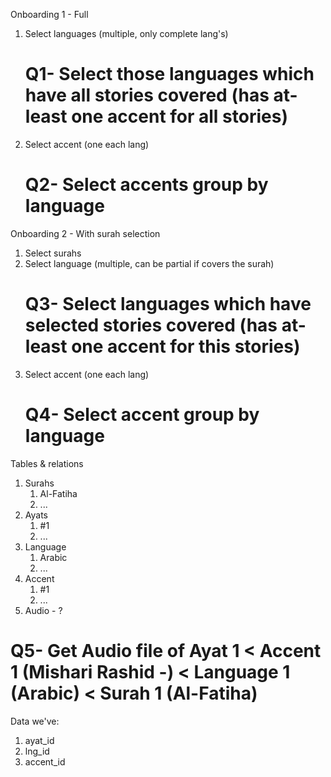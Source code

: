 Onboarding 1 - Full
1. Select languages (multiple, only complete lang's)
   # Q1- Select those languages which have all stories covered (has at-least one accent for all stories)
2. Select accent (one each lang)
   # Q2- Select accents group by language 

Onboarding 2 - With surah selection
1. Select surahs
2. Select language (multiple, can be partial if covers the surah)
   # Q3- Select languages which have selected stories covered (has at-least one accent for this stories)
3. Select accent (one each lang)
   # Q4- Select accent group by language 

Tables & relations
1. Surahs
    1. Al-Fatiha
    2. ...
2. Ayats
    1.  #1
    2. ...
3. Language
    1. Arabic
    2. ...
4. Accent
    1. #1
    2. ...
5. Audio - ?

# Q5- Get Audio file of Ayat 1 < Accent 1 (Mishari Rashid -) < Language 1 (Arabic) < Surah 1 (Al-Fatiha) 
Data we've:
1. ayat_id
2. lng_id
3. accent_id
    